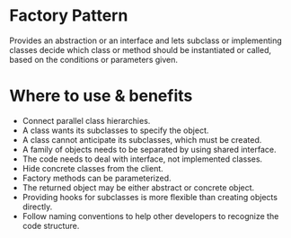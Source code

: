 # Factory Pattern

Provides an abstraction or an interface and lets subclass or implementing classes decide which class or method should be instantiated or called, based on the conditions or parameters given.

# Where to use & benefits

+ Connect parallel class hierarchies.
+ A class wants its subclasses to specify the object.
+ A class cannot anticipate its subclasses, which must be created.
+ A family of objects needs to be separated by using shared interface.
+ The code needs to deal with interface, not implemented classes.
+ Hide concrete classes from the client.
+ Factory methods can be parameterized.
+ The returned object may be either abstract or concrete object.
+ Providing hooks for subclasses is more flexible than creating objects directly.
+ Follow naming conventions to help other developers to recognize the code structure.